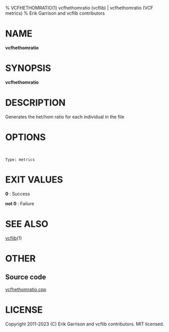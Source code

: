 % VCFHETHOMRATIO(1) vcfhethomratio (vcflib) | vcfhethomratio (VCF metrics)
% Erik Garrison and vcflib contributors

# NAME

**vcfhethomratio**

# SYNOPSIS

**vcfhethomratio** <vcf file>

# DESCRIPTION

Generates the het/hom ratio for each individual in the file



# OPTIONS

```


Type: metrics

```





# EXIT VALUES

**0**
: Success

**not 0**
: Failure

# SEE ALSO



[vcflib](./vcflib.md)(1)



# OTHER

## Source code

[vcfhethomratio.cpp](https://github.com/vcflib/vcflib/blob/master/src/vcfhethomratio.cpp)

# LICENSE

Copyright 2011-2023 (C) Erik Garrison and vcflib contributors. MIT licensed.

<!--
  Created with ./scripts/bin2md.rb scripts/bin2md-template.erb
-->
